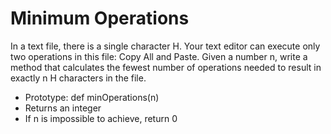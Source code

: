 # Minimum Operations
In a text file, there is a single character H. Your text editor can execute only two operations in this file: Copy All and Paste. Given a number n, write a method that calculates the fewest number of operations needed to result in exactly n H characters in the file.

* Prototype: def minOperations(n)
* Returns an integer
* If n is impossible to achieve, return 0
